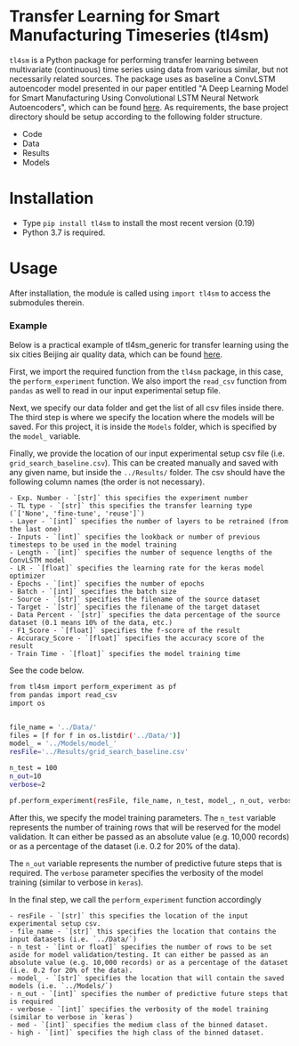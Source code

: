 # Transfer Learning for Smart Manufacturing Timeseries (tl4sm)


`tl4sm` is a Python package for performing transfer learning between multivariate (continuous) time series using data from various similar, but not necessarily related sources. The package uses as baseline a ConvLSTM autoencoder model presented in our paper entitled "A Deep Learning Model for Smart Manufacturing Using Convolutional LSTM Neural Network Autoencoders", which can be found [here](https://ieeexplore.ieee.org/iel7/9424/9106618/08967003.pdf). As requirements, the base project directory should be setup according to the following folder structure. 

  - Code
  - Data
  - Results
  - Models

# Installation

  - Type `pip install tl4sm` to install the most recent version (0.19)
  - Python 3.7 is required.
  
# Usage
After installation, the module is called using `import tl4sm` to access the submodules therein. 

### Example 

Below is a practical example of tl4sm_generic for transfer learning using the six cities Beijing air quality data, which can be found [here](https://archive.ics.uci.edu/ml/datasets/Beijing+Multi-Site+Air-Quality+Data).

First, we import the required function from the `tl4sm` package, in this case, the `perform_experiment` function. We also import the `read_csv` function from `pandas` as well to read in our input experimental setup file. 

Next, we specify our data folder and get the list of all csv files inside there. The third step is where we specify the location where the models will be saved. For this project, it is inside the `Models` folder, which is specified by the `model_` variable. 

Finally, we provide the location of our input experimental setup csv file (i.e. `grid_search_baseline.csv`). This can be created manually and saved with any given name, but inside the `../Results/` folder. The csv should have the following column names (the order is not necessary). 


    - Exp. Number - `[str]` this specifies the experiment number
    - TL type - `[str]` this specifies the transfer learning type (`['None', 'fine-tune', 'reuse']`)
    - Layer - `[int]` specifies the number of layers to be retrained (from the last one)
    - Inputs - `[int]` specifies the lookback or number of previous timesteps to be used in the model training
    - Length - `[int]` specifies the number of sequence lengths of the ConvLSTM model
    - LR - `[float]` specifies the learning rate for the keras model optimizer
    - Epochs - `[int]` specifies the number of epochs
    - Batch - `[int]` specifies the batch size
    - Source - `[str]` specifies the filename of the source dataset
    - Target - `[str]` specifies the filename of the target dataset
    - Data Percent - `[str]` specifies the data percentage of the source dataset (0.1 means 10% of the data, etc.)
    - F1_Score - `[float]` specifies the f-score of the result
    - Accuracy_Score - `[float]` specifies the accuracy score of the result
    - Train Time - `[float]` specifies the model training time 
    
See the code below.


```sh
from tl4sm import perform_experiment as pf
from pandas import read_csv
import os


file_name = '../Data/'
files = [f for f in os.listdir('../Data/')]
model_ = '../Models/model_'
resFile='../Results/grid_search_baseline.csv'

n_test = 100
n_out=10
verbose=2

pf.perform_experiment(resFile, file_name, n_test, model_, n_out, verbose, med=40, high=100)
```

After this, we specify the model training parameters. The `n_test` variable represents the number of training rows that will be reserved for the model validation. It can either be passed as an absolute value (e.g. 10,000 records) or as a percentage of the dataset (i.e. 0.2 for 20% of the data).

The `n_out` variable represents the number of predictive future steps that is required. The `verbose` parameter specifies the verbosity of the model training (similar to verbose in `keras`).

In the final step, we call the `perform_experiment` function accordingly


    - resFile - `[str]` this specifies the location of the input experimental setup csv.
    - file_name - `[str]` this specifies the location that contains the input datasets (i.e. `../Data/`)
    - n_test - `[int or float]` specifies the number of rows to be set aside for model validation/testing. It can either be passed as an absolute value (e.g. 10,000 records) or as a percentage of the dataset (i.e. 0.2 for 20% of the data).    
    - model_ - `[str]` specifies the location that will contain the saved models (i.e. `../Models/`)
    - n_out - `[int]` specifies the number of predictive future steps that is required
    - verbose - `[int]` specifies the verbosity of the model training (similar to verbose in `keras`)
    - med - `[int]` specifies the medium class of the binned dataset.
    - high - `[int]` specifies the high class of the binned dataset.    
